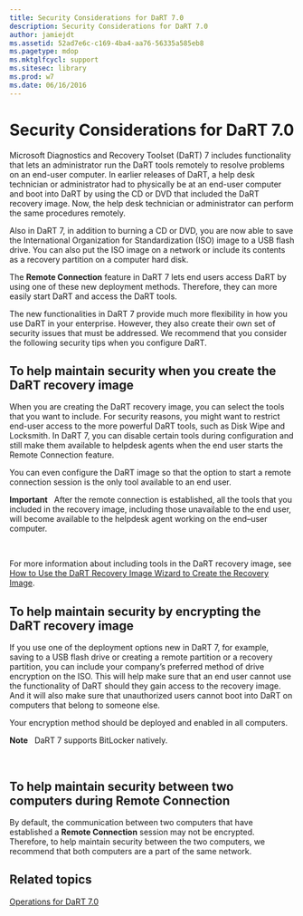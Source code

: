 ```yaml
---
title: Security Considerations for DaRT 7.0
description: Security Considerations for DaRT 7.0
author: jamiejdt
ms.assetid: 52ad7e6c-c169-4ba4-aa76-56335a585eb8
ms.pagetype: mdop
ms.mktglfcycl: support
ms.sitesec: library
ms.prod: w7
ms.date: 06/16/2016
---
```



# Security Considerations for DaRT 7.0


Microsoft Diagnostics and Recovery Toolset (DaRT) 7 includes functionality that lets an administrator run the DaRT tools remotely to resolve problems on an end-user computer. In earlier releases of DaRT, a help desk technician or administrator had to physically be at an end-user computer and boot into DaRT by using the CD or DVD that included the DaRT recovery image. Now, the help desk technician or administrator can perform the same procedures remotely.

Also in DaRT 7, in addition to burning a CD or DVD, you are now able to save the International Organization for Standardization (ISO) image to a USB flash drive. You can also put the ISO image on a network or include its contents as a recovery partition on a computer hard disk.

The **Remote Connection** feature in DaRT 7 lets end users access DaRT by using one of these new deployment methods. Therefore, they can more easily start DaRT and access the DaRT tools.

The new functionalities in DaRT 7 provide much more flexibility in how you use DaRT in your enterprise. However, they also create their own set of security issues that must be addressed. We recommend that you consider the following security tips when you configure DaRT.

## To help maintain security when you create the DaRT recovery image


When you are creating the DaRT recovery image, you can select the tools that you want to include. For security reasons, you might want to restrict end-user access to the more powerful DaRT tools, such as Disk Wipe and Locksmith. In DaRT 7, you can disable certain tools during configuration and still make them available to helpdesk agents when the end user starts the Remote Connection feature.

You can even configure the DaRT image so that the option to start a remote connection session is the only tool available to an end user.

**Important**  
After the remote connection is established, all the tools that you included in the recovery image, including those unavailable to the end user, will become available to the helpdesk agent working on the end–user computer.

 

For more information about including tools in the DaRT recovery image, see [How to Use the DaRT Recovery Image Wizard to Create the Recovery Image](how-to-use-the-dart-recovery-image-wizard-to-create-the-recovery-image-dart-7.md).

## To help maintain security by encrypting the DaRT recovery image


If you use one of the deployment options new in DaRT 7, for example, saving to a USB flash drive or creating a remote partition or a recovery partition, you can include your company’s preferred method of drive encryption on the ISO. This will help make sure that an end user cannot use the functionality of DaRT should they gain access to the recovery image. And it will also make sure that unauthorized users cannot boot into DaRT on computers that belong to someone else.

Your encryption method should be deployed and enabled in all computers.

**Note**  
DaRT 7 supports BitLocker natively.

 

## To help maintain security between two computers during Remote Connection


By default, the communication between two computers that have established a **Remote Connection** session may not be encrypted. Therefore, to help maintain security between the two computers, we recommend that both computers are a part of the same network.

## Related topics


[Operations for DaRT 7.0](operations-for-dart-70-new-ia.md)

 

 





